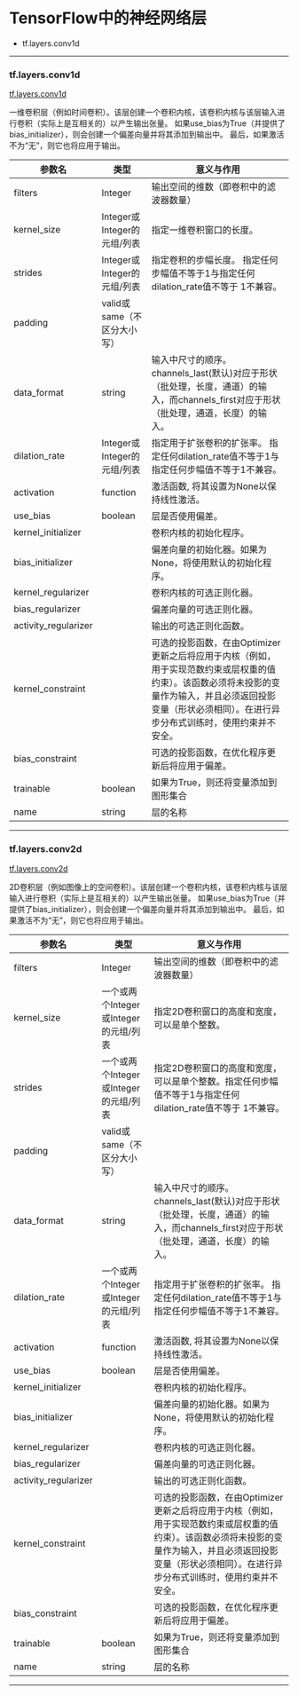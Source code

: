 # TensorFlow中的神经网络层

- tf.layers.conv1d

---
### tf.layers.conv1d

[tf.layers.conv1d](https://devdocs.io/tensorflow~python/tf/layers/conv1d)

一维卷积层（例如时间卷积）。该层创建一个卷积内核，该卷积内核与该层输入进行卷积（实际上是互相关的）以产生输出张量。 如果use_bias为True（并提供了bias_initializer），则会创建一个偏差向量并将其添加到输出中。 最后，如果激活不为“无”，则它也将应用于输出。

参数名|类型|意义与作用
-|-|-
filters|Integer|输出空间的维数（即卷积中的滤波器数量）
kernel_size|Integer或Integer的元组/列表|指定一维卷积窗口的长度。
strides|Integer或Integer的元组/列表|指定卷积的步幅长度。 指定任何步幅值不等于1与指定任何dilation_rate值不等于 1不兼容。
padding|valid或same（不区分大小写）|
data_format|string|输入中尺寸的顺序。 channels_last(默认)对应于形状（批处理，长度，通道）的输入，而channels_first对应于形状（批处理，通道，长度）的输入。
dilation_rate|Integer或Integer的元组/列表|指定用于扩张卷积的扩张率。 指定任何dilation_rate值不等于1与指定任何步幅值不等于1不兼容。
activation|function|激活函数, 将其设置为None以保持线性激活。
use_bias|boolean|层是否使用偏差。
kernel_initializer||卷积内核的初始化程序。
bias_initializer||偏差向量的初始化器。如果为None，将使用默认的初始化程序。
kernel_regularizer||卷积内核的可选正则化器。
bias_regularizer||偏差向量的可选正则化器。
activity_regularizer||输出的可选正则化函数。
kernel_constraint||可选的投影函数，在由Optimizer更新之后将应用于内核（例如，用于实现范数约束或层权重的值约束）。该函数必须将未投影的变量作为输入，并且必须返回投影变量（形状必须相同）。在进行异步分布式训练时，使用约束并不安全。
bias_constraint||可选的投影函数，在优化程序更新后将应用于偏差。
trainable|boolean|如果为True，则还将变量添加到图形集合
name|string|层的名称

---
### tf.layers.conv2d

[tf.layers.conv2d](https://devdocs.io/tensorflow~python/tf/layers/conv2d)

2D卷积层（例如图像上的空间卷积）。该层创建一个卷积内核，该卷积内核与该层输入进行卷积（实际上是互相关的）以产生输出张量。 如果use_bias为True（并提供了bias_initializer），则会创建一个偏差向量并将其添加到输出中。 最后，如果激活不为“无”，则它也将应用于输出。

参数名|类型|意义与作用
-|-|-
filters|Integer|输出空间的维数（即卷积中的滤波器数量）
kernel_size|一个或两个Integer或Integer的元组/列表|指定2D卷积窗口的高度和宽度，可以是单个整数。
strides|一个或两个Integer或Integer的元组/列表|指定2D卷积窗口的高度和宽度，可以是单个整数。指定任何步幅值不等于1与指定任何dilation_rate值不等于 1不兼容。
padding|valid或same（不区分大小写）|
data_format|string|输入中尺寸的顺序。 channels_last(默认)对应于形状（批处理，长度，通道）的输入，而channels_first对应于形状（批处理，通道，长度）的输入。
dilation_rate|一个或两个Integer或Integer的元组/列表|指定用于扩张卷积的扩张率。 指定任何dilation_rate值不等于1与指定任何步幅值不等于1不兼容。
activation|function|激活函数, 将其设置为None以保持线性激活。
use_bias|boolean|层是否使用偏差。
kernel_initializer||卷积内核的初始化程序。
bias_initializer||偏差向量的初始化器。如果为None，将使用默认的初始化程序。
kernel_regularizer||卷积内核的可选正则化器。
bias_regularizer||偏差向量的可选正则化器。
activity_regularizer||输出的可选正则化函数。
kernel_constraint||可选的投影函数，在由Optimizer更新之后将应用于内核（例如，用于实现范数约束或层权重的值约束）。该函数必须将未投影的变量作为输入，并且必须返回投影变量（形状必须相同）。在进行异步分布式训练时，使用约束并不安全。
bias_constraint||可选的投影函数，在优化程序更新后将应用于偏差。
trainable|boolean|如果为True，则还将变量添加到图形集合
name|string|层的名称









---

